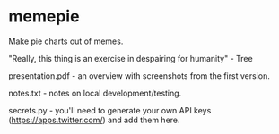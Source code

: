 memepie
=======

Make pie charts out of memes.

"Really, this thing is an exercise in despairing for humanity" - Tree

presentation.pdf - an overview with screenshots from the first version.

notes.txt - notes on local development/testing.

secrets.py - you'll need to generate your own API keys (https://apps.twitter.com/) and add them here.

